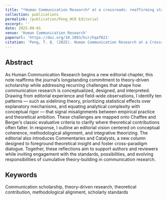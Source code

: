 ```yaml
---
title: "*Human Communication Research* at a crossroads: reaffirming standards, reimagining possibilities"
collection: publications
permalink: /publication/Peng_HCR Editorial
excerpt: ''
date: 2025-09-01
venue: 'Human Communication Research'
paperurl: 'https://doi.org/10.1093/hcr/hqaf021'
citation: 'Peng, T. Q. (2025). Human Communication Research at a Crossroads: reaffirming standards, reimagining possibilities. *Human Communication Research*. https://doi.org/10.1093/hcr/hqaf021'
---
```


Abstract
-----
As Human Communication Research begins a new editorial chapter, this note reaffirms the journal’s longstanding commitment to theory-driven scholarship while addressing recurring challenges that shape how communication research is conceptualized, designed, and interpreted. Drawing from editorial experience and field-wide observations, I identify ten patterns — such as sidelining theory, prioritizing statistical effects over explanatory mechanisms, and equating analytical complexity with conceptual rigor — that signal misalignments between empirical practice and theoretical ambition. These challenges are mapped onto Chaffee and Berger’s classic evaluative criteria to clarify where theoretical contributions often falter. In response, I outline an editorial vision centered on conceptual coherence, methodological alignment, and integrative theorizing. The editorial also introduces Commentaries and Catalysts, a new column designed to foreground theoretical insight and foster cross-paradigm dialogue. Together, these reflections aim to support authors and reviewers while inviting engagement with the standards, possibilities, and evolving responsibilities of cumulative theory-building in communication research.


Keywords
----- 
Communication scholarship, theory-driven research, theoretical contribution, methodological alignment, scholarly standards

